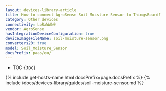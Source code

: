 ```yaml
---
layout: devices-library-article
title: How to connect AgroSense Soil Moisture Sensor to ThingsBoard?
category: Other devices
connectivity: LoRaWAN®
vendor: AgroSense
hasIntegrationDeviceConfiguration: true
deviceImageFileName: soil-moisture-sensor.png
converters20: true
model: Soil_Moisture_Sensor
docsPrefix: paas/eu/
---
```


* TOC
{:toc}

{% include get-hosts-name.html docsPrefix=page.docsPrefix %}
{% include /docs/devices-library/guides/soil-moisture-sensor.md %}
